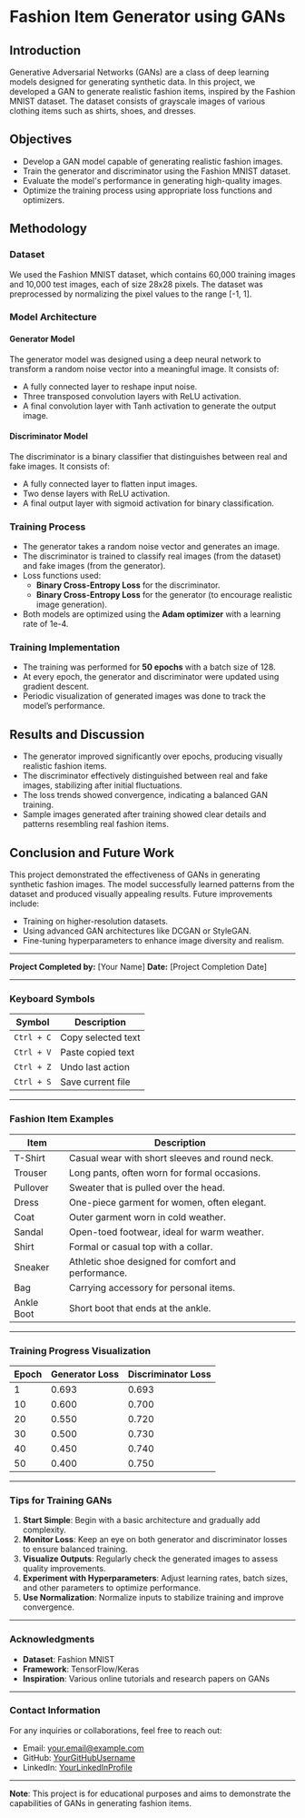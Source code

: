 # Fashion Item Generator using GANs

## Introduction
Generative Adversarial Networks (GANs) are a class of deep learning models designed for generating synthetic data. In this project, we developed a GAN to generate realistic fashion items, inspired by the Fashion MNIST dataset. The dataset consists of grayscale images of various clothing items such as shirts, shoes, and dresses.

## Objectives
- Develop a GAN model capable of generating realistic fashion images.
- Train the generator and discriminator using the Fashion MNIST dataset.
- Evaluate the model's performance in generating high-quality images.
- Optimize the training process using appropriate loss functions and optimizers.

## Methodology

### Dataset
We used the Fashion MNIST dataset, which contains 60,000 training images and 10,000 test images, each of size 28x28 pixels. The dataset was preprocessed by normalizing the pixel values to the range [-1, 1].

### Model Architecture

#### Generator Model
The generator model was designed using a deep neural network to transform a random noise vector into a meaningful image. It consists of:
- A fully connected layer to reshape input noise.
- Three transposed convolution layers with ReLU activation.
- A final convolution layer with Tanh activation to generate the output image.

#### Discriminator Model
The discriminator is a binary classifier that distinguishes between real and fake images. It consists of:
- A fully connected layer to flatten input images.
- Two dense layers with ReLU activation.
- A final output layer with sigmoid activation for binary classification.

### Training Process
- The generator takes a random noise vector and generates an image.
- The discriminator is trained to classify real images (from the dataset) and fake images (from the generator).
- Loss functions used:
  - **Binary Cross-Entropy Loss** for the discriminator.
  - **Binary Cross-Entropy Loss** for the generator (to encourage realistic image generation).
- Both models are optimized using the **Adam optimizer** with a learning rate of 1e-4.

### Training Implementation
- The training was performed for **50 epochs** with a batch size of 128.
- At every epoch, the generator and discriminator were updated using gradient descent.
- Periodic visualization of generated images was done to track the model’s performance.

## Results and Discussion
- The generator improved significantly over epochs, producing visually realistic fashion items.
- The discriminator effectively distinguished between real and fake images, stabilizing after initial fluctuations.
- The loss trends showed convergence, indicating a balanced GAN training.
- Sample images generated after training showed clear details and patterns resembling real fashion items.

## Conclusion and Future Work
This project demonstrated the effectiveness of GANs in generating synthetic fashion images. The model successfully learned patterns from the dataset and produced visually appealing results. Future improvements include:
- Training on higher-resolution datasets.
- Using advanced GAN architectures like DCGAN or StyleGAN.
- Fine-tuning hyperparameters to enhance image diversity and realism.

---

**Project Completed by:** [Your Name]
**Date:** [Project Completion Date]

---

### Keyboard Symbols

| Symbol | Description |
|--------|-------------|
| `Ctrl + C` | Copy selected text |
| `Ctrl + V` | Paste copied text |
| `Ctrl + Z` | Undo last action |
| `Ctrl + S` | Save current file |

---

### Fashion Item Examples

| Item       | Description                                  |
|------------|----------------------------------------------|
| T-Shirt    | Casual wear with short sleeves and round neck. |
| Trouser    | Long pants, often worn for formal occasions. |
| Pullover   | Sweater that is pulled over the head.         |
| Dress      | One-piece garment for women, often elegant.   |
| Coat       | Outer garment worn in cold weather.           |
| Sandal     | Open-toed footwear, ideal for warm weather.   |
| Shirt      | Formal or casual top with a collar.           |
| Sneaker    | Athletic shoe designed for comfort and performance. |
| Bag        | Carrying accessory for personal items.        |
| Ankle Boot | Short boot that ends at the ankle.            |

---

### Training Progress Visualization

| Epoch | Generator Loss | Discriminator Loss |
|-------|----------------|--------------------|
| 1     | 0.693          | 0.693              |
| 10    | 0.600          | 0.700              |
| 20    | 0.550          | 0.720              |
| 30    | 0.500          | 0.730              |
| 40    | 0.450          | 0.740              |
| 50    | 0.400          | 0.750              |

---

### Tips for Training GANs

1. **Start Simple**: Begin with a basic architecture and gradually add complexity.
2. **Monitor Loss**: Keep an eye on both generator and discriminator losses to ensure balanced training.
3. **Visualize Outputs**: Regularly check the generated images to assess quality improvements.
4. **Experiment with Hyperparameters**: Adjust learning rates, batch sizes, and other parameters to optimize performance.
5. **Use Normalization**: Normalize inputs to stabilize training and improve convergence.

---

### Acknowledgments

- **Dataset**: Fashion MNIST
- **Framework**: TensorFlow/Keras
- **Inspiration**: Various online tutorials and research papers on GANs

---

### Contact Information

For any inquiries or collaborations, feel free to reach out:
- Email: [your.email@example.com](mailto:your.email@example.com)
- GitHub: [YourGitHubUsername](https://github.com/YourGitHubUsername)
- LinkedIn: [YourLinkedInProfile](https://www.linkedin.com/in/yourprofile)

---

**Note**: This project is for educational purposes and aims to demonstrate the capabilities of GANs in generating fashion items.
